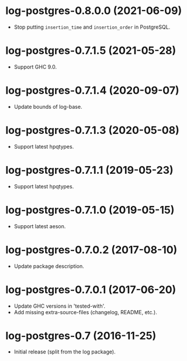 # log-postgres-0.8.0.0 (2021-06-09)
* Stop putting `insertion_time` and `insertion_order` in PostgreSQL.

# log-postgres-0.7.1.5 (2021-05-28)
* Support GHC 9.0.

# log-postgres-0.7.1.4 (2020-09-07)
* Update bounds of log-base.

# log-postgres-0.7.1.3 (2020-05-08)
* Support latest hpqtypes.

# log-postgres-0.7.1.1 (2019-05-23)
* Support latest hpqtypes.

# log-postgres-0.7.1.0 (2019-05-15)
* Support latest aeson.

# log-postgres-0.7.0.2 (2017-08-10)
* Update package description.

# log-postgres-0.7.0.1 (2017-06-20)
* Update GHC versions in 'tested-with'.
* Add missing extra-source-files (changelog, README, etc.).

# log-postgres-0.7 (2016-11-25)
* Initial release (split from the log package).
